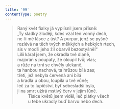 ```yaml
---
title: '99'
contentType: poetry
---
```


<section>

> Raný květ fialky já vyplísnil jsem přísně:  
> „Ty sladký zloději, kdes vzal ten vonný dech,  
> ne-li mé lásce z úst? A purpur, jenž se pyšně  
> rozlévá na těch tvých měkkých a hebkých rtech,  
> sis v modři jeho žil obarvil bezostyšně!“  
> Lilii káral jsem, že okradla tvé dlaně,  
> majorán s poupaty, že oloupil tvůj vlas;  
> a růže na trní se chvěly ulekaně,  
> ta hanbou nachová, ta hrůzou bílá zas;  
> třetí, jež nebyla červená ani bílá  
> a kradla u obou, loupila u tvé vůně;  
> leč za to lupičství, byť sebesladší byla,  
> ji na smrt užírá mstivý červ v jejím lůně.  
>          Tisíce květů jsem viděl, leč plátky všech  
>          u tebe ukradly buď barvu nebo dech.

</section>
